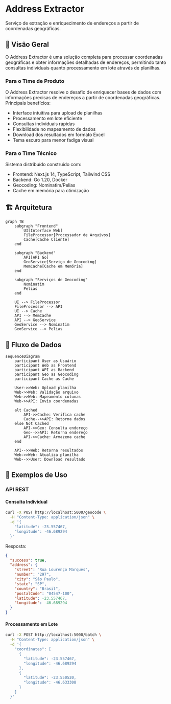 # Address Extractor

Serviço de extração e enriquecimento de endereços a partir de coordenadas geográficas.

## 🌟 Visão Geral

O Address Extractor é uma solução completa para processar coordenadas geográficas e obter informações detalhadas de endereços, permitindo tanto consultas individuais quanto processamento em lote através de planilhas.

### Para o Time de Produto

O Address Extractor resolve o desafio de enriquecer bases de dados com informações precisas de endereços a partir de coordenadas geográficas. Principais benefícios:

- Interface intuitiva para upload de planilhas
- Processamento em lote eficiente
- Consultas individuais rápidas
- Flexibilidade no mapeamento de dados
- Download dos resultados em formato Excel
- Tema escuro para menor fadiga visual

### Para o Time Técnico

Sistema distribuído construído com:
- Frontend: Next.js 14, TypeScript, Tailwind CSS
- Backend: Go 1.20, Docker
- Geocoding: Nominatim/Pelias
- Cache em memória para otimização

## 🏗 Arquitetura

```mermaid
graph TB
    subgraph "Frontend"
        UI[Interface Web]
        FileProcessor[Processador de Arquivos]
        Cache[Cache Cliente]
    end

    subgraph "Backend"
        API[API Go]
        GeoService[Serviço de Geocoding]
        MemCache[Cache em Memória]
    end

    subgraph "Serviços de Geocoding"
        Nominatim
        Pelias
    end

    UI --> FileProcessor
    FileProcessor --> API
    UI --> Cache
    API --> MemCache
    API --> GeoService
    GeoService --> Nominatim
    GeoService --> Pelias
```

## 🔄 Fluxo de Dados

```mermaid
sequenceDiagram
    participant User as Usuário
    participant Web as Frontend
    participant API as Backend
    participant Geo as Geocoding
    participant Cache as Cache

    User->>Web: Upload planilha
    Web->>Web: Validação arquivo
    Web->>Web: Mapeamento colunas
    Web->>API: Envio coordenadas
    
    alt Cached
        API->>Cache: Verifica cache
        Cache-->>API: Retorna dados
    else Not Cached
        API->>Geo: Consulta endereço
        Geo-->>API: Retorna endereço
        API->>Cache: Armazena cache
    end
    
    API-->>Web: Retorna resultados
    Web->>Web: Atualiza planilha
    Web-->>User: Download resultado
```

## 🚀 Exemplos de Uso

### API REST

#### Consulta Individual

```bash
curl -X POST http://localhost:5000/geocode \
  -H "Content-Type: application/json" \
  -d '{
    "latitude": -23.557467,
    "longitude": -46.689294
  }'
```

Resposta:
```json
{
  "success": true,
  "address": {
    "street": "Rua Lourenço Marques",
    "number": "297",
    "city": "São Paulo",
    "state": "SP",
    "country": "Brasil",
    "postalCode": "04547-100",
    "latitude": -23.557467,
    "longitude": -46.689294
  }
}
```

#### Processamento em Lote

```bash
curl -X POST http://localhost:5000/batch \
  -H "Content-Type: application/json" \
  -d '{
    "coordinates": [
      {
        "latitude": -23.557467,
        "longitude": -46.689294
      },
      {
        "latitude": -23.550520,
        "longitude": -46.633308
      }
    ]
  }'
```